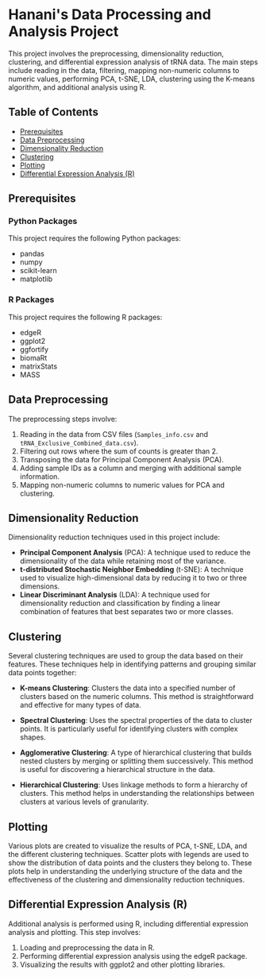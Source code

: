 # Hanani's Data Processing and Analysis Project

This project involves the preprocessing, dimensionality reduction, clustering, and differential expression analysis of tRNA data. The main steps include reading in the data, filtering, mapping non-numeric columns to numeric values, performing PCA, t-SNE, LDA, clustering using the K-means algorithm, and additional analysis using R.

## Table of Contents
- [Prerequisites](#prerequisites)
- [Data Preprocessing](#data-preprocessing)
- [Dimensionality Reduction](#dimensionality-reduction)
- [Clustering](#clustering)
- [Plotting](#plotting)
- [Differential Expression Analysis (R)](#differential-expression-analysis-r)

## Prerequisites

### Python Packages
This project requires the following Python packages:
- pandas
- numpy
- scikit-learn
- matplotlib

### R Packages
This project requires the following R packages:
- edgeR
- ggplot2
- ggfortify
- biomaRt
- matrixStats
- MASS

## Data Preprocessing

The preprocessing steps involve:
1. Reading in the data from CSV files (`Samples_info.csv` and `tRNA_Exclusive_Combined_data.csv`).
2. Filtering out rows where the sum of counts is greater than 2.
3. Transposing the data for Principal Component Analysis (PCA).
4. Adding sample IDs as a column and merging with additional sample information.
5. Mapping non-numeric columns to numeric values for PCA and clustering.

## Dimensionality Reduction

Dimensionality reduction techniques used in this project include:
- **Principal Component Analysis** (PCA): A technique used to reduce the dimensionality of the data while retaining most of the variance.
- **t-distributed Stochastic Neighbor Embedding** (t-SNE): A technique used to visualize high-dimensional data by reducing it to two or three dimensions.
- **Linear Discriminant Analysis** (LDA): A technique used for dimensionality reduction and classification by finding a linear combination of features that best separates two or more classes.

## Clustering

Several clustering techniques are used to group the data based on their features. These techniques help in identifying patterns and grouping similar data points together:

- **K-means Clustering**: Clusters the data into a specified number of clusters based on the numeric columns. This method is straightforward and effective for many types of data.

- **Spectral Clustering**: Uses the spectral properties of the data to cluster points. It is particularly useful for identifying clusters with complex shapes.

- **Agglomerative Clustering**: A type of hierarchical clustering that builds nested clusters by merging or splitting them successively. This method is useful for discovering a hierarchical structure in the data.

- **Hierarchical Clustering**: Uses linkage methods to form a hierarchy of clusters. This method helps in understanding the relationships between clusters at various levels of granularity.

## Plotting

Various plots are created to visualize the results of PCA, t-SNE, LDA, and the different clustering techniques. Scatter plots with legends are used to show the distribution of data points and the clusters they belong to. These plots help in understanding the underlying structure of the data and the effectiveness of the clustering and dimensionality reduction techniques.

## Differential Expression Analysis (R)

Additional analysis is performed using R, including differential expression analysis and plotting. This step involves:
1. Loading and preprocessing the data in R.
2. Performing differential expression analysis using the edgeR package.
3. Visualizing the results with ggplot2 and other plotting libraries.

